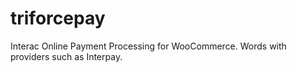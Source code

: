# triforcepay
Interac Online Payment Processing for WooCommerce. Words with providers such as Interpay.

